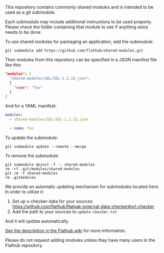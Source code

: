 This repository contains commonly shared modules and is intended to be used as a git submodule.

Each submodule may include additional instructions to be used properly. Please check the folder containing that module to see if anything extra needs to be done.

To use shared modules for packaging an application, add the submodule:

```
git submodule add https://github.com/flathub/shared-modules.git
```

Then modules from this repository can be specified in a JSON manifest file like this:

```json
"modules": [
  "shared-modules/SDL/SDL-1.2.15.json",
  {
    "name": "foo"
  }
]
```
And for a YAML manifest:
```YAML
modules:
  - shared-modules/SDL/SDL-1.2.15.json

  - name: foo
```


To update the submodule:

```
git submodule update --remote --merge
```

To remove the submodule:

```
git submodule deinit -f -- shared-modules
rm -rf .git/modules/shared-modules
git rm -f shared-modules
rm .gitmodules
```

We provide an automatic updating mechanism for submodules located here. In order to utilize it:

1. Set up x-checker-data for your sources: https://github.com/flathub/flatpak-external-data-checker#url-checker
2. Add the path to your sources to `update-checker.txt`

And it will update automatically.


[See the description in the Flathub wiki](https://github.com/flathub/flathub/wiki/App-Requirements#shared-modules) for more information.

Please do not request adding modules unless they have many users in the Flathub repository.
